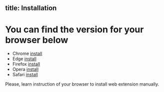 title: Installation
---

# You can find the version for your browser below

* Chrome [install](https://chrome.google.com/webstore/detail/mtw/neopaklikggjkdflfmfebibdpcebomfh)
* Edge [install](https://microsoftedge.microsoft.com/addons/detail/oooiblbdpdlecigodndinbpfopomaegl)
* Firefox [install](https://github.com/pertinaxwallet/web-extension/releases)
* Opera [install](https://github.com/pertinaxwallet/web-extension/releases)
* Safari [install](https://github.com/pertinaxwallet/web-extension/releases)

Please, learn instruction of your browser to install web extension manually.
